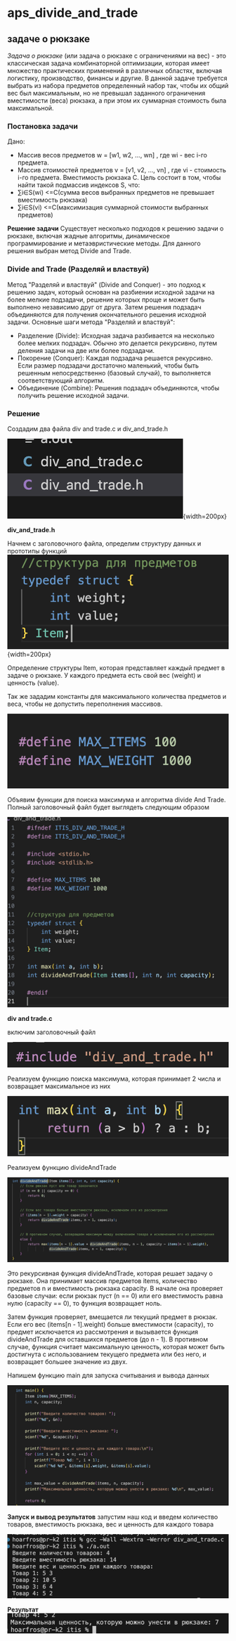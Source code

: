 # aps_divide_and_trade

## задаче о рюкзаке
*Задача о рюкзаке* (или задача о рюкзаке с ограничениями на вес) - это классическая задача комбинаторной оптимизации, которая имеет множество практических применений в различных областях, включая логистику, производство, финансы и другие. В данной задаче требуется выбрать из набора предметов определенный набор так, чтобы их общий вес был максимальным, но не превышал заданного ограничения вместимости (веса) рюкзака, а при этом их суммарная стоимость была максимальной.


### Постановка задачи
Дано:
 - Массив весов предметов  w = [w1, w2, ..., wn] , где  wi - вес i-го предмета.
 - Массив стоимостей предметов v = [v1, v2, ..., vn] , где  vi  - стоимость i-го предмета.
 Вместимость рюкзака С.
Цель состоит в том, чтобы найти такой подмассив индексов S, что:
- ∑i∈S(wi) <=C(сумма весов выбранных предметов не превышает вместимость рюкзака)
- ∑i∈S(vi) <=C(максимизация суммарной стоимости выбранных предметов)

**Решение задачи**
Существует несколько подходов к решению задачи о рюкзаке, включая жадные алгоритмы, динамическое программирование и метаэвристические методы. Для данного  решения  выбран метод Divide and Trade.


### Divide and Trade (Разделяй и властвуй)

Метод "Разделяй и властвуй" (Divide and Conquer) - это подход к решению задач, который основан на разбиении исходной задачи на более мелкие подзадачи, решение которых проще и может быть выполнено независимо друг от друга. Затем решения подзадач объединяются для получения окончательного решения исходной задачи.
Основные шаги метода "Разделяй и властвуй":
- Разделение (Divide): Исходная задача разбивается на несколько более мелких подзадач. Обычно это делается рекурсивно, путем деления задачи на две или более подзадачи.
- Покорение (Conquer): Каждая подзадача решается рекурсивно. Если размер подзадачи достаточно маленький, чтобы быть решенным непосредственно (базовый случай), то выполняется соответствующий алгоритм.
- Объединение (Combine): Решения подзадач объединяются, чтобы получить решение исходной задачи.

### Решение

Создадим два файла div and trade.c и  div_and_trade.h

![Alt text](/img/image-1.png){width=200px}

**div_and_trade.h**

Начнем с заголовочного файла, определим структуру данных и прототипы функций
![Alt text](/img/image.png){width=200px}


Определение структуры Item, которая представляет каждый предмет в задаче о рюкзаке. У каждого предмета есть свой вес (weight) и ценность (value).


Так же зададим константы для максимального количества предметов и веса, чтобы не допустить переполнения массивов.

![Alt text](/img/image-2.png)


Объявим функции для поиска максимума и алгоритма divide And Trade.
Полный заголовочный файл будет выглядеть следующим образом

![Alt text](/img/image-3.png)

**div and trade.c**

включим заголовочный файл

![Alt text](/img/image-4.png)

Реализуем функцию поиска максимума, которая принимает 2 числа и возвращает максимальное из них 

![Alt text](/img/image-5.png)

Реализуем функцию divideAndTrade

![Alt text](/img/image-6.png)

Это рекурсивная функция divideAndTrade, которая решает задачу о рюкзаке. Она принимает массив предметов items, количество предметов n и вместимость рюкзака capacity.
 В начале она проверяет базовые случаи: если рюкзак пуст (n == 0) или его вместимость равна нулю (capacity == 0), то функция возвращает ноль.

Затем функция проверяет, вмещается ли текущий предмет в рюкзак. Если его вес (items[n - 1].weight) больше вместимости (capacity), то предмет исключается из рассмотрения и вызывается функция divideAndTrade для оставшихся предметов (до n - 1).
В противном случае, функция считает максимальную ценность, которая может быть достигнута с использованием текущего предмета или без него, и возвращает большее значение из двух.

Напишем функцию main для запуска считывания и вывода данных

![Alt text](/img/image-7.png)


**Запуск и вывод результатов**
запустим наш код и введем количество товаров,  вместимость  рюкзака, вес и ценность для каждого товара

![Alt text](/img/image-8.png)
 
**Результат**
![Alt text](/img/image-9.png)

